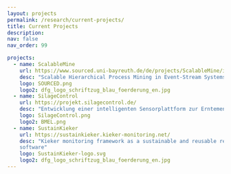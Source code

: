 ```yaml
---
layout: projects
permalink: /research/current-projects/
title: Current Projects
description: 
nav: false
nav_order: 99

projects:
  - name: ScalableMine
    url: https://www.sourced.uni-bayreuth.de/de/projects/ScalableMine/index.html
    desc: "Scalable Hierarchical Process Mining in Event-Stream Systems"
    logo: SOURCED.png
    logo2: dfg_logo_schriftzug_blau_foerderung_en.jpg
  - name: SilageControl
    url: https://projekt.silagecontrol.de/
    desc: "Entwicklung einer intelligenten Sensorplattform zur Erntemengenerfassung- und Management von Silagen"
    logo: SilageControl.png
    logo2: BMEL.png
  - name: SustainKieker
    url: https://sustainkieker.kieker-monitoring.net/
    desc: "Kieker monitoring framework as a sustainable and reusable research
    software"
    logo: SustainKieker-logo.svg
    logo2: dfg_logo_schriftzug_blau_foerderung_en.jpg
---
```

